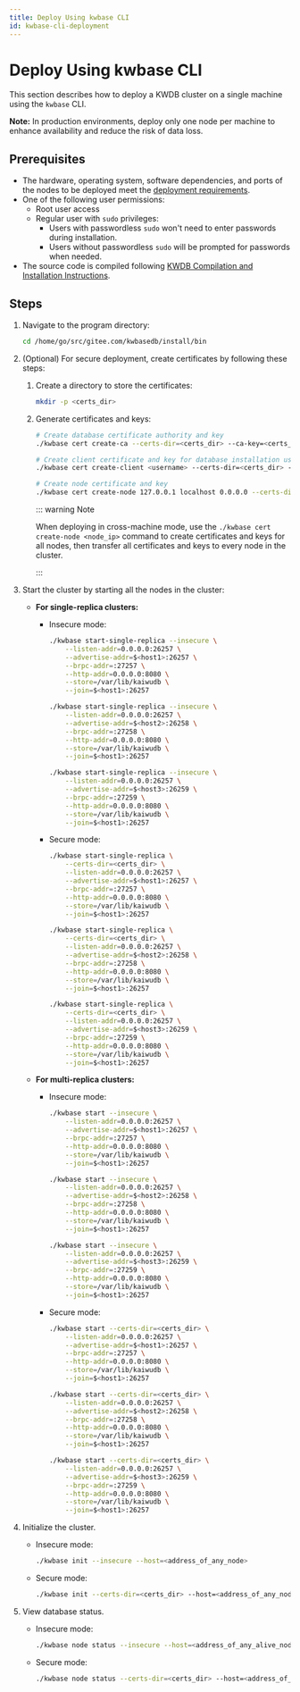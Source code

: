 ```yaml
---
title: Deploy Using kwbase CLI
id: kwbase-cli-deployment
---
```


# Deploy Using kwbase CLI

This section describes how to deploy a KWDB cluster on a single machine using the `kwbase` CLI.

**Note:** In production environments, deploy only one node per machine to enhance availability and reduce the risk of data loss.

## Prerequisites

- The hardware, operating system, software dependencies, and ports of the nodes to be deployed meet the [deployment requirements](../prepare/before-deploy-bare-metal.md#hardware).
- One of the following user permissions:
  - Root user access
  - Regular user with `sudo` privileges:
    - Users with passwordless `sudo` won't need to enter passwords during installation.
    - Users without passwordless `sudo` will be prompted for passwords when needed.
- The source code is compiled following [KWDB Compilation and Installation Instructions](https://gitee.com/kwdb/kwdb/blob/master/README.en.md#compilation-and-installation).

## Steps

1. Navigate to the program directory:

   ```bash
   cd /home/go/src/gitee.com/kwbasedb/install/bin
   ```

2. (Optional) For secure deployment, create certificates by following these steps:

   1. Create a directory to store the certificates:

      ```bash
      mkdir -p <certs_dir>
      ```

   2. Generate certificates and keys:

        ```bash
        # Create database certificate authority and key
        ./kwbase cert create-ca --certs-dir=<certs_dir> --ca-key=<certs_dir>/ca.key && \

        # Create client certificate and key for database installation user (replace username with actual username)
        ./kwbase cert create-client <username> --certs-dir=<certs_dir> --ca-key=<certs_dir>/ca.key && \

        # Create node certificate and key
        ./kwbase cert create-node 127.0.0.1 localhost 0.0.0.0 --certs-dir=<certs_dir> --ca-key=<certs_dir>/ca.key
        ```

      ::: warning Note

      When deploying in cross-machine mode, use the `./kwbase cert create-node <node_ip>` command to create certificates and keys for all nodes, then transfer all certificates and keys to every node in the cluster.

      :::

3. Start the cluster by starting all the nodes in the cluster:

   - **For single-replica clusters:**

        - Insecure mode:

            ```bash
            ./kwbase start-single-replica --insecure \
                --listen-addr=0.0.0.0:26257 \
                --advertise-addr=$<host1>:26257 \
                --brpc-addr=:27257 \
                --http-addr=0.0.0.0:8080 \
                --store=/var/lib/kaiwudb \
                --join=$<host1>:26257

            ./kwbase start-single-replica --insecure \
                --listen-addr=0.0.0.0:26257 \
                --advertise-addr=$<host2>:26258 \
                --brpc-addr=:27258 \
                --http-addr=0.0.0.0:8080 \
                --store=/var/lib/kaiwudb \
                --join=$<host1>:26257

            ./kwbase start-single-replica --insecure \
                --listen-addr=0.0.0.0:26257 \
                --advertise-addr=$<host3>:26259 \
                --brpc-addr=:27259 \
                --http-addr=0.0.0.0:8080 \
                --store=/var/lib/kaiwudb \
                --join=$<host1>:26257
            ```

        - Secure mode:

            ```bash
            ./kwbase start-single-replica \
                --certs-dir=<certs_dir> \
                --listen-addr=0.0.0.0:26257 \
                --advertise-addr=$<host1>:26257 \
                --brpc-addr=:27257 \
                --http-addr=0.0.0.0:8080 \
                --store=/var/lib/kaiwudb \
                --join=$<host1>:26257

            ./kwbase start-single-replica \
                --certs-dir=<certs_dir> \
                --listen-addr=0.0.0.0:26257 \
                --advertise-addr=$<host2>:26258 \
                --brpc-addr=:27258 \
                --http-addr=0.0.0.0:8080 \
                --store=/var/lib/kaiwudb \
                --join=$<host1>:26257

            ./kwbase start-single-replica \
                --certs-dir=<certs_dir> \
                --listen-addr=0.0.0.0:26257 \
                --advertise-addr=$<host3>:26259 \
                --brpc-addr=:27259 \
                --http-addr=0.0.0.0:8080 \
                --store=/var/lib/kaiwudb \
                --join=$<host1>:26257
            ```

   - **For multi-replica clusters:**

        - Insecure mode:

            ```bash
            ./kwbase start --insecure \
                --listen-addr=0.0.0.0:26257 \
                --advertise-addr=$<host1>:26257 \
                --brpc-addr=:27257 \
                --http-addr=0.0.0.0:8080 \
                --store=/var/lib/kaiwudb \
                --join=$<host1>:26257

            ./kwbase start --insecure \
                --listen-addr=0.0.0.0:26257 \
                --advertise-addr=$<host2>:26258 \
                --brpc-addr=:27258 \
                --http-addr=0.0.0.0:8080 \
                --store=/var/lib/kaiwudb \
                --join=$<host1>:26257

            ./kwbase start --insecure \
                --listen-addr=0.0.0.0:26257 \
                --advertise-addr=$<host3>:26259 \
                --brpc-addr=:27259 \
                --http-addr=0.0.0.0:8080 \
                --store=/var/lib/kaiwudb \
                --join=$<host1>:26257
            ```

        - Secure mode:

            ```bash
            ./kwbase start --certs-dir=<certs_dir> \
                --listen-addr=0.0.0.0:26257 \
                --advertise-addr=$<host1>:26257 \
                --brpc-addr=:27257 \
                --http-addr=0.0.0.0:8080 \
                --store=/var/lib/kaiwudb \
                --join=$<host1>:26257

            ./kwbase start --certs-dir=<certs_dir> \
                --listen-addr=0.0.0.0:26257 \
                --advertise-addr=$<host2>:26258 \
                --brpc-addr=:27258 \
                --http-addr=0.0.0.0:8080 \
                --store=/var/lib/kaiwudb \
                --join=$<host1>:26257

            ./kwbase start --certs-dir=<certs_dir> \
                --listen-addr=0.0.0.0:26257 \
                --advertise-addr=$<host3>:26259 \
                --brpc-addr=:27259 \
                --http-addr=0.0.0.0:8080 \
                --store=/var/lib/kaiwudb \
                --join=$<host1>:26257
            ```

4. Initialize the cluster.

    - Insecure mode:

        ```bash
        ./kwbase init --insecure --host=<address_of_any_node>
        ```

    - Secure mode:

        ```bash
        ./kwbase init --certs-dir=<certs_dir> --host=<address_of_any_node>
        ```

5. View database status.

    - Insecure mode:

        ```bash
        ./kwbase node status --insecure --host=<address_of_any_alive_node>
        ```

    - Secure mode:

        ```bash
        ./kwbase node status --certs-dir=<certs_dir> --host=<address_of_any_alive_node>
        ```